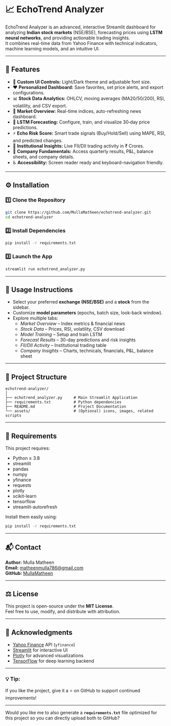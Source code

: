 # 📈 EchoTrend Analyzer

EchoTrend Analyzer is an advanced, interactive Streamlit dashboard for analyzing **Indian stock markets** (NSE/BSE), forecasting prices using **LSTM neural networks**, and providing actionable trading insights.  
It combines real-time data from Yahoo Finance with technical indicators, machine learning models, and an intuitive UI.

***

## 🌟 Features

- 🎨 **Custom UI Controls:** Light/Dark theme and adjustable font size.  
- ❤️ **Personalized Dashboard:** Save favorites, set price alerts, and export configurations.  
- 📊 **Stock Data Analytics:** OHLCV, moving averages (MA20/50/200), RSI, volatility, and CSV export.  
- 📰 **Market Overview:** Real-time indices, auto-refreshing news dashboard.  
- 🤖 **LSTM Forecasting:** Configure, train, and visualize 30‑day price predictions.  
- ⚡ **Echo Risk Score:** Smart trade signals (Buy/Hold/Sell) using MAPE, RSI, and predicted changes.  
- 💼 **Institutional Insights:** Live FII/DII trading activity in ₹ Crores.  
- 🧾 **Company Fundamentals:** Access quarterly results, P&L, balance sheets, and company details.  
- ♿ **Accessibility:** Screen reader ready and keyboard-navigation friendly.

***

## ⚙️ Installation

### 1️⃣ Clone the Repository
```bash
git clone https://github.com/MullaMatheen/echotrend-analyzer.git
cd echotrend-analyzer
```

### 2️⃣ Install Dependencies
```bash
pip install -r requirements.txt
```

### 3️⃣ Launch the App
```bash
streamlit run echotrend_analyzer.py
```

***

## 🧠 Usage Instructions

- Select your preferred **exchange (NSE/BSE)** and a **stock** from the sidebar.  
- Customize **model parameters** (epochs, batch size, look-back window).  
- Explore multiple tabs:
  - *Market Overview* – Index metrics & financial news  
  - *Stock Data* – Prices, RSI, volatility, CSV download  
  - *Model Training* – Setup and train LSTM  
  - *Forecast Results* – 30-day predictions and risk insights  
  - *FII/DII Activity* – Institutional trading table  
  - *Company Insights* – Charts, technicals, financials, P&L, balance sheet  

***

## 📁 Project Structure

```
echotrend-analyzer/
│
├── echotrend_analyzer.py     # Main Streamlit Application
├── requirements.txt          # Python dependencies
├── README.md                 # Project Documentation
└── assets/                   # (Optional) icons, images, related scripts
```

***

## 🧩 Requirements

This project requires:
- Python ≥ 3.8
- streamlit  
- pandas  
- numpy  
- yfinance  
- requests  
- plotly  
- scikit-learn  
- tensorflow  
- streamlit-autorefresh  

Install them easily using:
```bash
pip install -r requirements.txt
```

***

## 📬 Contact

**Author:** Mulla Matheen  
**Email:** [matheenmulla786@gmail.com](mailto:matheenmulla786@gmail.com)  
**GitHub:** [MullaMatheen](https://github.com/MullaMatheen)  

***

## ⚖️ License

This project is open-source under the **MIT License**.  
Feel free to use, modify, and distribute with attribution.

***

## 🙌 Acknowledgments

- [Yahoo Finance](https://finance.yahoo.com/) API (`yfinance`)  
- [Streamlit](https://streamlit.io) for interactive UI  
- [Plotly](https://plotly.com/) for advanced visualizations  
- [TensorFlow](https://www.tensorflow.org/) for deep learning backend  

***

### 💡 Tip:
If you like the project, give it a ⭐️ on GitHub to support continued improvements!

***

Would you like me to also generate a **`requirements.txt`** file optimized for this project so you can directly upload both to GitHub?

